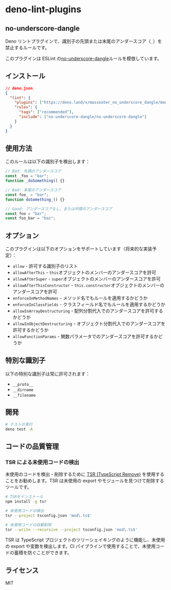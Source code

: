 # deno-lint-plugins

## no-underscore-dangle

Deno リントプラグインで、識別子の先頭または末尾のアンダースコア（`_`）を禁止するルールです。

このプラグインは ESLint
の[no-underscore-dangle](https://eslint.org/docs/rules/no-underscore-dangle)ルールを模倣しています。

## インストール

```json
// deno.json
{
  "lint": {
    "plugins": ["https://deno.land/x/masseater_no_underscore_dangle/mod.ts"],
    "rules": {
      "tags": ["recommended"],
      "include": ["no-underscore-dangle/no-underscore-dangle"]
    }
  }
}
```

## 使用方法

このルールは以下の識別子を検出します：

```typescript
// Bad: 先頭のアンダースコア
const _foo = "bar";
function _doSomething() {}

// Bad: 末尾のアンダースコア
const foo_ = "bar";
function doSomething_() {}

// Good: アンダースコアなし、または中間のアンダースコア
const foo = "bar";
const foo_bar = "baz";
```

## オプション

このプラグインは以下のオプションをサポートしています（将来的な実装予定）：

- `allow` - 許可する識別子のリスト
- `allowAfterThis` - `this`オブジェクトのメンバーのアンダースコアを許可
- `allowAfterSuper` - `super`オブジェクトのメンバーのアンダースコアを許可
- `allowAfterThisConstructor` - `this.constructor`オブジェクトのメンバーのアンダースコアを許可
- `enforceInMethodNames` - メソッド名でもルールを適用するかどうか
- `enforceInClassFields` - クラスフィールド名でもルールを適用するかどうか
- `allowInArrayDestructuring` - 配列分割代入でのアンダースコアを許可するかどうか
- `allowInObjectDestructuring` - オブジェクト分割代入でのアンダースコアを許可するかどうか
- `allowFunctionParams` - 関数パラメータでのアンダースコアを許可するかどうか

## 特別な識別子

以下の特別な識別子は常に許可されます：

- `__proto__`
- `__dirname`
- `__filename`

## 開発

```bash
# テストの実行
deno test -A
```

## コードの品質管理

### TSR による未使用コードの検出

未使用のコードを検出・削除するために [TSR (TypeScript Remove)](https://github.com/line/tsr)
を使用することをお勧めします。TSR は未使用の export やモジュールを見つけて削除するツールです。

```bash
# TSRをインストール
npm install -g tsr

# 未使用コードの検出
tsr --project tsconfig.json 'mod\.ts$'

# 未使用コードの自動削除
tsr --write --recursive --project tsconfig.json 'mod\.ts$'
```

TSR は TypeScript プロジェクトのツリーシェイキングのように機能し、未使用の export
や変数を検出します。CI パイプラインで使用することで、未使用コードの蓄積を防ぐことができます。

## ライセンス

MIT
